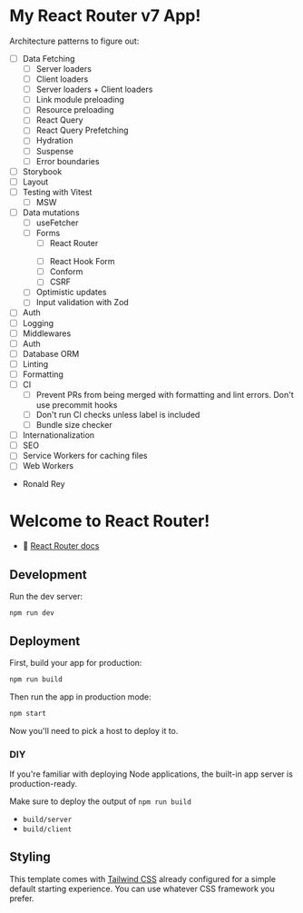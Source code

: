# My React Router v7 App!

Architecture patterns to figure out:

- [ ] Data Fetching
  - [ ] Server loaders
  - [ ] Client loaders
  - [ ] Server loaders + Client loaders
  - [ ] Link module preloading
  - [ ] Resource preloading
  - [ ] React Query
  - [ ] React Query Prefetching
  - [ ] Hydration
  - [ ] Suspense
  - [ ] Error boundaries
- [ ] Storybook
- [ ] Layout
- [ ] Testing with Vitest
  - [ ] MSW
- [ ] Data mutations
  - [ ] useFetcher
  - [ ] Forms
    - [ ] React Router <Form />
    - [ ] React Hook Form
    - [ ] Conform
    - [ ] CSRF
  - [ ] Optimistic updates
  - [ ] Input validation with Zod
- [ ] Auth
- [ ] Logging
- [ ] Middlewares
- [ ] Auth
- [ ] Database ORM
- [ ] Linting
- [ ] Formatting
- [ ] CI
  - [ ] Prevent PRs from being merged with formatting and lint errors. Don't use precommit hooks
  - [ ] Don't run CI checks unless label is included
  - [ ] Bundle size checker
- [ ] Internationalization
- [ ] SEO
- [ ] Service Workers for caching files
- [ ] Web Workers

- Ronald Rey

# Welcome to React Router!

- 📖 [React Router docs](https://reactrouter.com/dev)

## Development

Run the dev server:

```shellscript
npm run dev
```

## Deployment

First, build your app for production:

```sh
npm run build
```

Then run the app in production mode:

```sh
npm start
```

Now you'll need to pick a host to deploy it to.

### DIY

If you're familiar with deploying Node applications, the built-in app server is production-ready.

Make sure to deploy the output of `npm run build`

- `build/server`
- `build/client`

## Styling

This template comes with [Tailwind CSS](https://tailwindcss.com/) already configured for a simple default starting experience. You can use whatever CSS framework you prefer.
